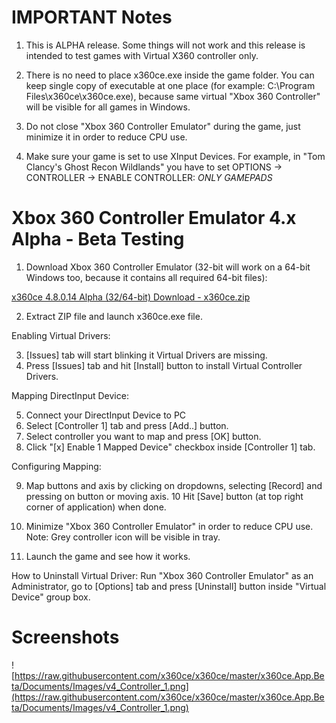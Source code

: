 # IMPORTANT Notes

1. This is ALPHA release. Some things will not work and this release is intended to test games with Virtual X360 controller only.

2. There is no need to place x360ce.exe inside the game folder. You can keep single copy of executable at one place (for example: C:\Program Files\x360ce\x360ce.exe), because same virtual "Xbox 360 Controller" will be visible for all games in Windows.

3. Do not close "Xbox 360 Controller Emulator" during the game, just minimize it in order to reduce CPU use.

4. Make sure your game is set to use XInput Devices. For example, in "Tom Clancy's Ghost Recon Wildlands" you have to set 
OPTIONS -> CONTROLLER -> ENABLE CONTROLLER: *ONLY GAMEPADS*

# Xbox 360 Controller Emulator 4.x Alpha - Beta Testing

1. Download Xbox 360 Controller Emulator (32-bit will work on a 64-bit Windows too, because it contains all required 64-bit files):

[x360ce 4.8.0.14 Alpha (32/64-bit) Download - x360ce.zip](https://github.com/x360ce/x360ce/releases/download/4.8.0.14/x360ce.zip)

2. Extract ZIP file and launch x360ce.exe file.

Enabling Virtual Drivers:

3. [Issues] tab will start blinking it Virtual Drivers are missing.
4. Press [Issues] tab and hit [Install] button to install Virtual Controller Drivers.

Mapping DirectInput Device:

5. Connect your DirectInput Device to PC
6. Select [Controller 1] tab and press [Add..] button.
7. Select controller you want to map and press [OK] button.
8. Click "[x] Enable 1 Mapped Device" checkbox inside [Controller 1] tab.

Configuring Mapping:

9. Map buttons and axis by clicking on dropdowns, selecting [Record] and pressing on button or moving axis.
10 Hit [Save] button (at top right corner of application) when done.

11. Minimize "Xbox 360 Controller Emulator" in order to reduce CPU use. Note: Grey controller icon will be visible in tray.
12. Launch the game and see how it works.

How to Uninstall Virtual Driver: Run "Xbox 360 Controller Emulator" as an Administrator, go to [Options] tab and press [Uninstall] button inside "Virtual Device" group box.

# Screenshots

![https://raw.githubusercontent.com/x360ce/x360ce/master/x360ce.App.Beta/Documents/Images/v4_Controller_1.png](https://raw.githubusercontent.com/x360ce/x360ce/master/x360ce.App.Beta/Documents/Images/v4_Controller_1.png)
